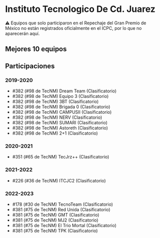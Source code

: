 # Instituto Tecnologico De Cd. Juarez

:warning: Equipos que solo participaron en el Repechaje del Gran Premio de México no están registrados oficialmente en el ICPC, por lo que no aparecerán aquí.

## Mejores 10 equipos


## Participaciones

### 2019-2020

- #382 (#98 de TecNM) Dream Team (Clasificatorio)
- #382 (#98 de TecNM) Equipo 3 (Clasificatorio)
- #382 (#98 de TecNM) 3BT (Clasificatorio)
- #382 (#98 de TecNM) Brigada 0 (Clasificatorio)
- #382 (#98 de TecNM) CAMPUSII (Clasificatorio)
- #382 (#98 de TecNM) NERV (Clasificatorio)
- #382 (#98 de TecNM) SUMARI (Clasificatorio)
- #382 (#98 de TecNM) Astoreth (Clasificatorio)
- #382 (#98 de TecNM) 2+1 (Clasificatorio)

### 2020-2021

- #351 (#65 de TecNM) TecJrz++ (Clasificatorio)

### 2021-2022

- #226 (#36 de TecNM) ITCJC2 (Clasificatorio)

### 2022-2023

- #178 (#30 de TecNM) TecnoTeam (Clasificatorio)
- #381 (#75 de TecNM) Red Unida (Clasificatorio)
- #381 (#75 de TecNM) GMT (Clasificatorio)
- #381 (#75 de TecNM) MJ2 (Clasificatorio)
- #381 (#75 de TecNM) El Trio Mortal (Clasificatorio)
- #381 (#75 de TecNM) TPK (Clasificatorio)



